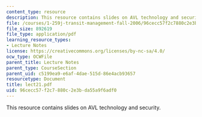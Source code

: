 ```yaml
---
content_type: resource
description: This resource contains slides on AVL technology and security.
file: /courses/1-259j-transit-management-fall-2006/96cecc57f2c7880c2e3bda55a9f6adf0_lect21.pdf
file_size: 892619
file_type: application/pdf
learning_resource_types:
- Lecture Notes
license: https://creativecommons.org/licenses/by-nc-sa/4.0/
ocw_type: OCWFile
parent_title: Lecture Notes
parent_type: CourseSection
parent_uid: c5199ea9-e6af-4dae-515d-86e4acb93657
resourcetype: Document
title: lect21.pdf
uid: 96cecc57-f2c7-880c-2e3b-da55a9f6adf0
---
```

This resource contains slides on AVL technology and security.